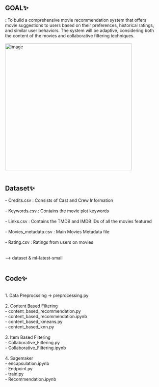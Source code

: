 <h2>GOAL✨</h2>
: To build a comprehensive movie recommendation system that offers movie suggestions to users based on their preferences, historical ratings, and similar user behaviors. The system will be adaptive, considering both the content of the movies and collaborative filtering techniques. </br></br>
   
<img width="412" alt="image" src="https://github.com/kwonsaebom/ML_TermProject/assets/94830364/e6474717-60bf-4867-aa19-2684fd5e7c69">
</br></br>
<h2>Dataset✨</h2>
- Credits.csv : Consists of Cast and Crew Information</br></br>
- Keywords.csv : Contains the movie plot keywords</br></br>
- Links.csv : Contains the TMDB and IMDB IDs of all the movies featured</br></br>
- Movies_metadata.csv : Main Movies Metadata file</br></br>
- Rating.csv : Ratings from users on movies</br></br></br>
--> dataset & ml-latest-small
</br></br>
<h2>Code✨</h2>
<br>
1. Data Preprocssing -> preprocessing.py</br></br>
2. Content Based Filtering </br>
   - content_based_recommendation.py</br>
   - content_based_recommendation.ipynb</br>
   - content_based_kmeans.py</br>
   - content_based_knn.py</br></br>
3. Item Based Filtering</br>
   - Collaborative_Filtering.py</br>
   - Collaborative_Filtering.ipynb</br></br>
4. Sagemaker</br>
  - encapsulation.ipynb</br>
  - Endpoint.py</br>
  - train.py</br>
  - Recommendation.ipynb </br>
